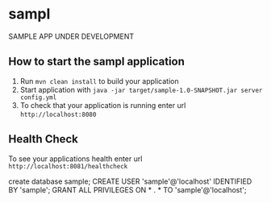 # sampl

SAMPLE APP UNDER DEVELOPMENT

How to start the sampl application
---

1. Run `mvn clean install` to build your application
1. Start application with `java -jar target/sample-1.0-SNAPSHOT.jar server config.yml`
1. To check that your application is running enter url `http://localhost:8080`

Health Check
---

To see your applications health enter url `http://localhost:8081/healthcheck`


create database sample;
CREATE USER 'sample'@'localhost' IDENTIFIED BY 'sample';
GRANT ALL PRIVILEGES ON * . * TO 'sample'@'localhost';